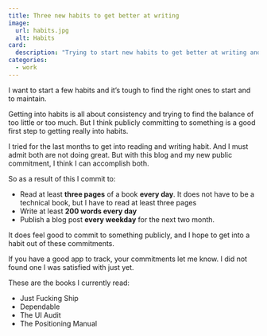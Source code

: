 ```yaml
---
title: Three new habits to get better at writing
image:
  url: habits.jpg
  alt: Habits
card:
  description: "Trying to start new habits to get better at writing and producing content."
categories:
  - work
---
```

I want to start a few habits and it’s tough to find the right ones to start and to maintain.

Getting into habits is all about consistency and trying to find the balance of too little or too much. But I think publicly committing to something is a good first step to getting really into habits.

I tried for the last months to get into reading and writing habit. And I must admit both are not doing great. But with this blog and my new public commitment, I think I can accomplish both.

So as a result of this I commit to:

- Read at least __three pages__ of a book __every day__. It does not have to be a technical book, but I have to read at least three pages
- Write at least __200 words every day__
- Publish a blog post __every weekday__ for the next two month.

It does feel good to commit to something publicly, and I hope to get into a habit out of these commitments.

If you have a good app to track, your commitments let me know. I did not found one I was satisfied with just yet.

These are the books I currently read:

- Just Fucking Ship
- Dependable
- The UI Audit
- The Positioning Manual
